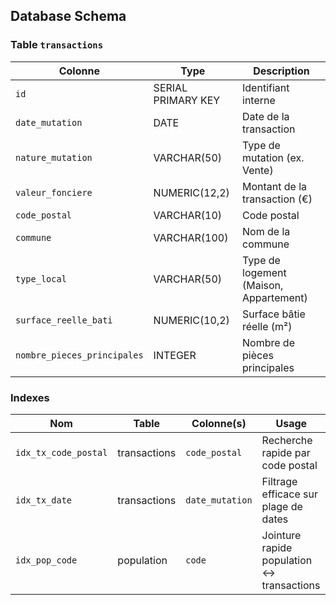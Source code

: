 ## Database Schema

### Table `transactions`

| Colonne                 | Type             | Description                             |
|-------------------------|------------------|-----------------------------------------|
| `id`                    | SERIAL PRIMARY KEY | Identifiant interne                   |
| `date_mutation`         | DATE             | Date de la transaction                  |
| `nature_mutation`       | VARCHAR(50)      | Type de mutation (ex. Vente)            |
| `valeur_fonciere`       | NUMERIC(12,2)    | Montant de la transaction (€)           |
| `code_postal`           | VARCHAR(10)      | Code postal                             |
| `commune`               | VARCHAR(100)     | Nom de la commune                       |
| `type_local`            | VARCHAR(50)      | Type de logement (Maison, Appartement)  |
| `surface_reelle_bati`   | NUMERIC(10,2)    | Surface bâtie réelle (m²)               |
| `nombre_pieces_principales` | INTEGER      | Nombre de pièces principales            |

### Indexes

| Nom                 | Table         | Colonne(s)      | Usage                                     |
|---------------------|---------------|-----------------|-------------------------------------------|
| `idx_tx_code_postal`| transactions  | `code_postal`   | Recherche rapide par code postal         |
| `idx_tx_date`       | transactions  | `date_mutation` | Filtrage efficace sur plage de dates      |
| `idx_pop_code`      | population    | `code`          | Jointure rapide population ↔ transactions |
